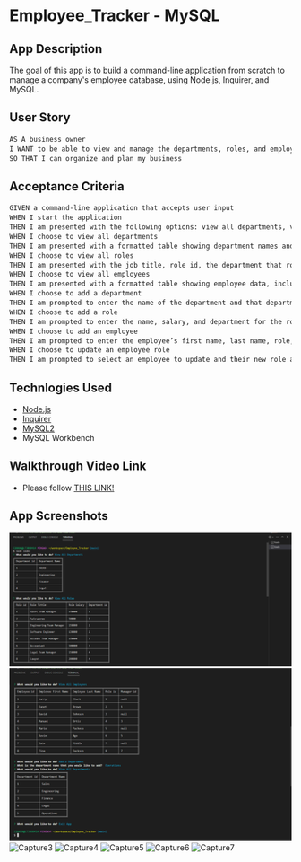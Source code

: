 # Employee_Tracker - MySQL

## App Description

The goal of this app is to build a command-line application from scratch to manage a company's employee database, using Node.js, Inquirer, and MySQL.

## User Story

```md
AS A business owner
I WANT to be able to view and manage the departments, roles, and employees in my company
SO THAT I can organize and plan my business
```

## Acceptance Criteria

```md
GIVEN a command-line application that accepts user input
WHEN I start the application
THEN I am presented with the following options: view all departments, view all roles, view all employees, add a department, add a role, add an employee, and update an employee role
WHEN I choose to view all departments
THEN I am presented with a formatted table showing department names and department ids
WHEN I choose to view all roles
THEN I am presented with the job title, role id, the department that role belongs to, and the salary for that role
WHEN I choose to view all employees
THEN I am presented with a formatted table showing employee data, including employee ids, first names, last names, job titles, departments, salaries, and managers that the employees report to
WHEN I choose to add a department
THEN I am prompted to enter the name of the department and that department is added to the database
WHEN I choose to add a role
THEN I am prompted to enter the name, salary, and department for the role and that role is added to the database
WHEN I choose to add an employee
THEN I am prompted to enter the employee’s first name, last name, role, and manager, and that employee is added to the database
WHEN I choose to update an employee role
THEN I am prompted to select an employee to update and their new role and this information is updated in the database 
```

## Technlogies Used

- [Node.js](https://nodejs.org/en/)
- [Inquirer](https://www.npmjs.com/package/inquirer)
- [MySQL2](https://www.npmjs.com/package/mysql2)
- MySQL Workbench 

## Walkthrough Video Link

- Please follow [THIS LINK!](https://www.loom.com/share/5c955486e97d4a44b53360fca0b7db7e)

## App Screenshots

![Capture1](./Assets/public/images/Capture1.PNG)
![Capture2](./Assets/public/images/Capture2.PNG)
![Capture3](./Assets/public/images/Capture3.PNG)
![Capture4](./Assets/public/images/Capture4.PNG)
![Capture5](./Assets/public/images/Capture5.PNG)
![Capture6](./Assets/public/images/Capture6.PNG)
![Capture7](./Assets/public/images/Capture7.PNG)
